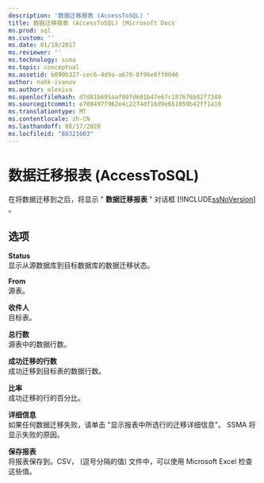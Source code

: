 ```yaml
---
description: '数据迁移报表 (AccessToSQL) '
title: 数据迁移报表 (AccessToSQL) |Microsoft Docs
ms.prod: sql
ms.custom: ''
ms.date: 01/19/2017
ms.reviewer: ''
ms.technology: ssma
ms.topic: conceptual
ms.assetid: b090b327-cec6-4d9a-a670-8f96e8ff0046
author: nahk-ivanov
ms.author: alexiva
ms.openlocfilehash: d7d81b695aaf09fd601b47e67c187676b82f7349
ms.sourcegitcommit: e700497f962e4c2274df16d9e651059b42ff1a10
ms.translationtype: MT
ms.contentlocale: zh-CN
ms.lasthandoff: 08/17/2020
ms.locfileid: "88321003"
---
```

# <a name="data-migration-report-accesstosql"></a>数据迁移报表 (AccessToSQL) 
在将数据迁移到之后，将显示 " **数据迁移报表** " 对话框 [!INCLUDE[ssNoVersion](../../includes/ssnoversion-md.md)] 。  
  
## <a name="options"></a>选项  
**Status**  
显示从源数据库到目标数据库的数据迁移状态。  
  
**From**  
源表。  
  
**收件人**  
目标表。  
  
**总行数**  
源表中的数据行数。  
  
**成功迁移的行数**  
成功迁移到目标表的数据行数。  
  
**比率**  
成功迁移的行的百分比。  
  
**详细信息**  
如果任何数据迁移失败，请单击 "显示报表中所选行的迁移详细信息"。 SSMA 将显示失败的原因。  
  
**保存报表**  
将报表保存到。CSV， (逗号分隔的值) 文件中，可以使用 Microsoft Excel 检查这些值。  
  

